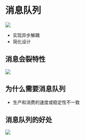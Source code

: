 # 消息队列

![](https://ws1.sinaimg.cn/large/006tKfTcly1g0jyjml1hqj31e20u0nd9.jpg)

- 实现异步解耦
- 简化设计

## 消息会裂特性

![](https://ws3.sinaimg.cn/large/006tKfTcly1g0jymwfpy1j31g20u018n.jpg)

## 为什么需要消息队列
- 生产和消费的速度或稳定性不一致

## 消息队列的好处

![](https://ws4.sinaimg.cn/large/006tKfTcly1g0jyuw6vubj31f50u0qbg.jpg)